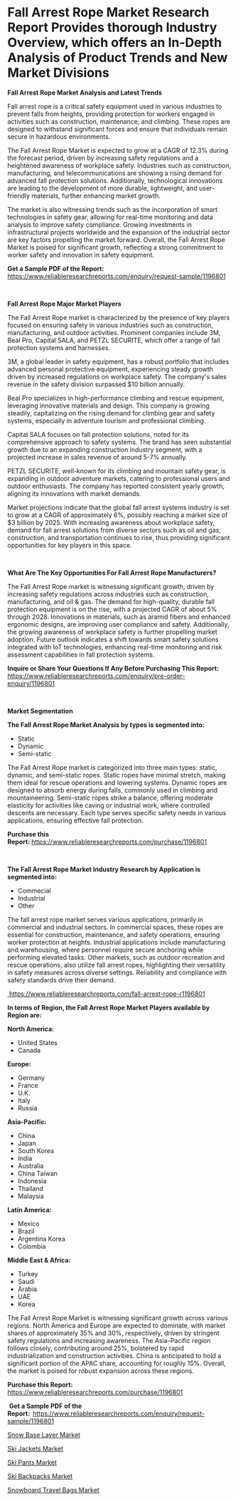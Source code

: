 <p><h1>Fall Arrest Rope Market Research Report Provides thorough Industry Overview, which offers an In-Depth Analysis of Product Trends and New Market Divisions</h1></p><p><strong>Fall Arrest Rope Market Analysis and Latest Trends</strong></p>
<p><p>Fall arrest rope is a critical safety equipment used in various industries to prevent falls from heights, providing protection for workers engaged in activities such as construction, maintenance, and climbing. These ropes are designed to withstand significant forces and ensure that individuals remain secure in hazardous environments.</p><p>The Fall Arrest Rope Market is expected to grow at a CAGR of 12.3% during the forecast period, driven by increasing safety regulations and a heightened awareness of workplace safety. Industries such as construction, manufacturing, and telecommunications are showing a rising demand for advanced fall protection solutions. Additionally, technological innovations are leading to the development of more durable, lightweight, and user-friendly materials, further enhancing market growth.</p><p>The market is also witnessing trends such as the incorporation of smart technologies in safety gear, allowing for real-time monitoring and data analysis to improve safety compliance. Growing investments in infrastructural projects worldwide and the expansion of the industrial sector are key factors propelling the market forward. Overall, the Fall Arrest Rope Market is poised for significant growth, reflecting a strong commitment to worker safety and innovation in safety equipment.</p></p>
<p><strong>Get a Sample PDF of the Report:&nbsp;</strong> <a href="https://www.reliableresearchreports.com/enquiry/request-sample/1196801?utm_campaign=16&utm_medium=2&utm_source=Github&utm_content=ia&utm_term=07022025&utm_id=fall-arrest-rope">https://www.reliableresearchreports.com/enquiry/request-sample/1196801</a></p>
<p>&nbsp;</p>
<p><strong>Fall Arrest Rope Major Market Players</strong></p>
<p><p>The Fall Arrest Rope market is characterized by the presence of key players focused on ensuring safety in various industries such as construction, manufacturing, and outdoor activities. Prominent companies include 3M, Beal Pro, Capital SALA, and PETZL SECURITE, which offer a range of fall protection systems and harnesses.</p><p>3M, a global leader in safety equipment, has a robust portfolio that includes advanced personal protective equipment, experiencing steady growth driven by increased regulations on workplace safety. The company's sales revenue in the safety division surpassed $10 billion annually. </p><p>Beal Pro specializes in high-performance climbing and rescue equipment, leveraging innovative materials and design. This company is growing steadily, capitalizing on the rising demand for climbing gear and safety systems, especially in adventure tourism and professional climbing.</p><p>Capital SALA focuses on fall protection solutions, noted for its comprehensive approach to safety systems. The brand has seen substantial growth due to an expanding construction industry segment, with a projected increase in sales revenue of around 5-7% annually.</p><p>PETZL SECURITE, well-known for its climbing and mountain safety gear, is expanding in outdoor adventure markets, catering to professional users and outdoor enthusiasts. The company has reported consistent yearly growth, aligning its innovations with market demands.</p><p>Market projections indicate that the global fall arrest systems industry is set to grow at a CAGR of approximately 6%, possibly reaching a market size of $3 billion by 2025. With increasing awareness about workplace safety, demand for fall arrest solutions from diverse sectors such as oil and gas, construction, and transportation continues to rise, thus providing significant opportunities for key players in this space.</p></p>
<p>&nbsp;</p>
<p><strong>What Are The Key Opportunities For Fall Arrest Rope Manufacturers?</strong></p>
<p><p>The Fall Arrest Rope market is witnessing significant growth, driven by increasing safety regulations across industries such as construction, manufacturing, and oil & gas. The demand for high-quality, durable fall protection equipment is on the rise, with a projected CAGR of about 5% through 2028. Innovations in materials, such as aramid fibers and enhanced ergonomic designs, are improving user compliance and safety. Additionally, the growing awareness of workplace safety is further propelling market adoption. Future outlook indicates a shift towards smart safety solutions integrated with IoT technologies, enhancing real-time monitoring and risk assessment capabilities in fall protection systems.</p></p>
<p><strong>Inquire or Share Your Questions If Any Before Purchasing This Report:</strong> <a href="https://www.reliableresearchreports.com/enquiry/pre-order-enquiry/1196801?utm_campaign=16&utm_medium=2&utm_source=Github&utm_content=ia&utm_term=07022025&utm_id=fall-arrest-rope">https://www.reliableresearchreports.com/enquiry/pre-order-enquiry/1196801</a></p>
<p>&nbsp;</p>
<p><strong>Market Segmentation</strong></p>
<p><strong>The Fall Arrest Rope Market Analysis by types is segmented into:</strong></p>
<p><ul><li>Static</li><li>Dynamic</li><li>Semi-static</li></ul></p>
<p><p>The Fall Arrest Rope market is categorized into three main types: static, dynamic, and semi-static ropes. Static ropes have minimal stretch, making them ideal for rescue operations and lowering systems. Dynamic ropes are designed to absorb energy during falls, commonly used in climbing and mountaineering. Semi-static ropes strike a balance, offering moderate elasticity for activities like caving or industrial work, where controlled descents are necessary. Each type serves specific safety needs in various applications, ensuring effective fall protection.</p></p>
<p><strong>Purchase this Report:&nbsp;</strong><a href="https://www.reliableresearchreports.com/purchase/1196801?utm_campaign=16&utm_medium=2&utm_source=Github&utm_content=ia&utm_term=07022025&utm_id=fall-arrest-rope">https://www.reliableresearchreports.com/purchase/1196801</a></p>
<p>&nbsp;</p>
<p><strong>The Fall Arrest Rope Market Industry Research by Application is segmented into:</strong></p>
<p><ul><li>Commecial</li><li>Industrial</li><li>Other</li></ul></p>
<p><p>The fall arrest rope market serves various applications, primarily in commercial and industrial sectors. In commercial spaces, these ropes are essential for construction, maintenance, and safety operations, ensuring worker protection at heights. Industrial applications include manufacturing and warehousing, where personnel require secure anchoring while performing elevated tasks. Other markets, such as outdoor recreation and rescue operations, also utilize fall arrest ropes, highlighting their versatility in safety measures across diverse settings. Reliability and compliance with safety standards drive their demand.</p></p>
<p><a href="https://www.reliableresearchreports.com/fall-arrest-rope-r1196801?utm_campaign=16&utm_medium=2&utm_source=Github&utm_content=ia&utm_term=07022025&utm_id=fall-arrest-rope">&nbsp;https://www.reliableresearchreports.com/fall-arrest-rope-r1196801</a></p>
<p><strong>In terms of Region, the Fall Arrest Rope Market Players available by Region are:</strong></p>
<p>
    <p> <strong> North America: </strong>
        <ul>
            <li>United States</li>
            <li>Canada</li>
        </ul>
        </p> 
    <p> <strong> Europe: </strong>
        <ul>
            <li>Germany</li>
            <li>France</li>
            <li>U.K.</li>
            <li>Italy</li>
            <li>Russia</li>
        </ul>
        </p> 
    <p> <strong> Asia-Pacific: </strong>
        <ul>
            <li>China</li>
            <li>Japan</li>
            <li>South Korea</li>
            <li>India</li>
            <li>Australia</li>
            <li>China Taiwan</li>
            <li>Indonesia</li>
            <li>Thailand</li>
            <li>Malaysia</li>
        </ul>
        </p> 
    <p> <strong> Latin America: </strong>
        <ul>
            <li>Mexico</li>
            <li>Brazil</li>
            <li>Argentina Korea</li>
            <li>Colombia</li>
        </ul>
        </p> 
    <p> <strong> Middle East & Africa: </strong>
        <ul>
            <li>Turkey</li>
            <li>Saudi</li>
            <li>Arabia</li>
            <li>UAE</li>
            <li>Korea</li>
        </ul>
    </p>
    </p>
<p><p>The Fall Arrest Rope Market is witnessing significant growth across various regions. North America and Europe are expected to dominate, with market shares of approximately 35% and 30%, respectively, driven by stringent safety regulations and increasing awareness. The Asia-Pacific region follows closely, contributing around 25%, bolstered by rapid industrialization and construction activities. China is anticipated to hold a significant portion of the APAC share, accounting for roughly 15%. Overall, the market is poised for robust expansion across these regions.</p></p>
<p><strong>Purchase this Report: </strong><a href="https://www.reliableresearchreports.com/purchase/1196801?utm_campaign=16&utm_medium=2&utm_source=Github&utm_content=ia&utm_term=07022025&utm_id=fall-arrest-rope">https://www.reliableresearchreports.com/purchase/1196801</a></p>
<p>&nbsp;<strong>Get a Sample PDF of the Report:&nbsp;&nbsp;</strong><a href="https://www.reliableresearchreports.com/enquiry/request-sample/1196801?utm_campaign=16&utm_medium=2&utm_source=Github&utm_content=ia&utm_term=07022025&utm_id=fall-arrest-rope">https://www.reliableresearchreports.com/enquiry/request-sample/1196801</a></p>
<p><strong></strong></p>
<p><p><a href="https://github.com/birbamanan03/Market-Research-Report-List-1/blob/main/snow-base-layer-market.md?utm_campaign=16&utm_medium=2&utm_source=Github&utm_content=ia&utm_term=07022025&utm_id=fall-arrest-rope">Snow Base Layer Market</a></p><p><a href="https://github.com/rashkaeduzor/Market-Research-Report-List-1/blob/main/ski-jackets-market.md?utm_campaign=16&utm_medium=2&utm_source=Github&utm_content=ia&utm_term=07022025&utm_id=fall-arrest-rope">Ski Jackets Market</a></p><p><a href="https://github.com/abedlagagica4/Market-Research-Report-List-1/blob/main/ski-pants-market.md?utm_campaign=16&utm_medium=2&utm_source=Github&utm_content=ia&utm_term=07022025&utm_id=fall-arrest-rope">Ski Pants Market</a></p><p><a href="https://github.com/bholdsfofie/Market-Research-Report-List-1/blob/main/ski-backpacks-market.md?utm_campaign=16&utm_medium=2&utm_source=Github&utm_content=ia&utm_term=07022025&utm_id=fall-arrest-rope">Ski Backpacks Market</a></p><p><a href="https://github.com/djibenesha/Market-Research-Report-List-1/blob/main/snowboard-travel-bags-market.md?utm_campaign=16&utm_medium=2&utm_source=Github&utm_content=ia&utm_term=07022025&utm_id=fall-arrest-rope">Snowboard Travel Bags Market</a></p></p>